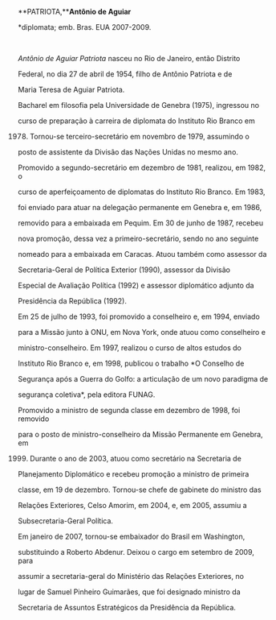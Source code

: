 **PATRIOTA,****Antônio de Aguiar**



\*diplomata; emb. Bras. EUA 2007-2009.



 



*Antônio de Aguiar Patriota* nasceu no Rio de Janeiro, então Distrito

Federal, no dia 27 de abril de 1954, filho de Antônio Patriota e de

Maria Teresa de Aguiar Patriota.



Bacharel em filosofia pela Universidade de Genebra (1975), ingressou no

curso de preparação à carreira de diplomata do Instituto Rio Branco em

1978. Tornou-se terceiro-secretário em novembro de 1979, assumindo o

posto de assistente da Divisão das Nações Unidas no mesmo ano.



Promovido a segundo-secretário em dezembro de 1981, realizou, em 1982, o

curso de aperfeiçoamento de diplomatas do Instituto Rio Branco. Em 1983,

foi enviado para atuar na delegação permanente em Genebra e, em 1986,

removido para a embaixada em Pequim. Em 30 de junho de 1987, recebeu

nova promoção, dessa vez a primeiro-secretário, sendo no ano seguinte

nomeado para a embaixada em Caracas. Atuou também como assessor da

Secretaria-Geral de Política Exterior (1990), assessor da Divisão

Especial de Avaliação Política (1992) e assessor diplomático adjunto da

Presidência da República (1992).



Em 25 de julho de 1993, foi promovido a conselheiro e, em 1994, enviado

para a Missão junto à ONU, em Nova York, onde atuou como conselheiro e

ministro-conselheiro. Em 1997, realizou o curso de altos estudos do

Instituto Rio Branco e, em 1998, publicou o trabalho *O Conselho de

Segurança após a Guerra do Golfo: a articulação de um novo paradigma de

segurança coletiva*, pela editora FUNAG.



Promovido a ministro de segunda classe em dezembro de 1998, foi removido

para o posto de ministro-conselheiro da Missão Permanente em Genebra, em

1999. Durante o ano de 2003, atuou como secretário na Secretaria de

Planejamento Diplomático e recebeu promoção a ministro de primeira

classe, em 19 de dezembro. Tornou-se chefe de gabinete do ministro das

Relações Exteriores, Celso Amorim, em 2004, e, em 2005, assumiu a

Subsecretaria-Geral Política.



Em janeiro de 2007, tornou-se embaixador do Brasil em Washington,

substituindo a Roberto Abdenur. Deixou o cargo em setembro de 2009, para

assumir a secretaria-geral do Ministério das Relações Exteriores, no

lugar de Samuel Pinheiro Guimarães, que foi designado ministro da

Secretaria de Assuntos Estratégicos da Presidência da República.



 



